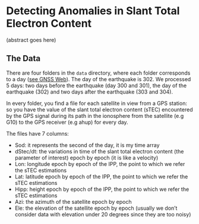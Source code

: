 # Detecting Anomalies in Slant Total Electron Content

(abstract goes here)

## The Data

There are four folders in the `data` directory, where each folder 
corresponds to a day ([see GNSS Web](http://navigationservices.agi.com/GNSSWeb/)). 
The day of the earthquake is 302. We processed 5 days: two days before 
the earthquake (day 300 and 301), the day of the earthquake (302) and 
two days after the earthquake (303 and 304).

In every folder, you find a file for each satellite in view from a GPS 
station: so you have the value of the slant total electron content 
(sTEC) encountered by the GPS signal during its path in the ionosphere 
from the satellite (e.g G10) to the GPS receiver (e.g ahup) for every 
day.

The files have 7 columns:
- Sod: it represents the second of the day, it is my time array
- dStec/dt: the variations in time of the slant total electron 
content (the parameter of interest) epoch by epoch (it is like a velocity)
- Lon: longitude epoch by epoch of the IPP, the point to which we refer 
the sTEC estimations
- Lat: latitude epoch by epoch of the IPP, the point to which we refer 
the sTEC estimations
- Hipp: height epoch by epoch of the IPP, the point to which we refer 
the sTEC estimations
- Azi: the azimuth of the satellite epoch by epoch
- Ele: the elevation of the satellite epoch by epoch (usually we 
don’t consider data with elevation under 20 degrees since they are too 
noisy)


